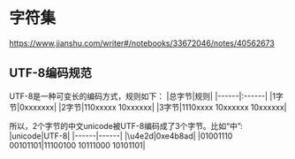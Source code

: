 # 字符集
https://www.jianshu.com/writer#/notebooks/33672046/notes/40562673

## UTF-8编码规范

UTF-8是一种可变长的编码方式，规则如下：
|总字节|规则|
|------|:------|
|1字节|0xxxxxxx|
|2字节|110xxxxx 10xxxxxx|
|3字节|1110xxxx 10xxxxxx 10xxxxxx|

所以，2个字节的中文unicode被UTF-8编码成了3个字节。比如“中”:
|unicode|UTF-8|
|------|------|
|\u4e2d|0xe4b8ad|
|01001110 00101101|11100100 10111000 10101101|
